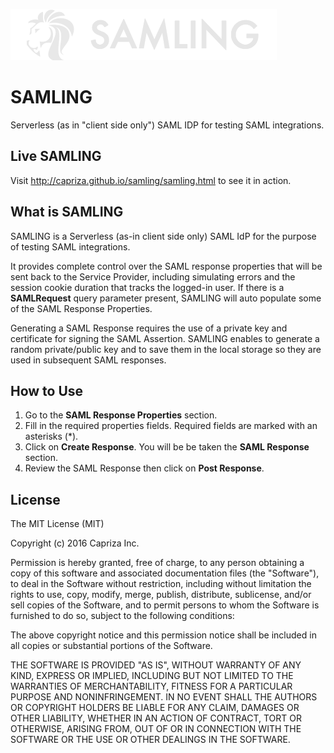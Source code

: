 ![samling logo](/public/samling.png)

# SAMLING

Serverless (as in "client side only") SAML IDP for testing SAML integrations.

## Live SAMLING

Visit http://capriza.github.io/samling/samling.html to see it in action.

## What is SAMLING

SAMLING is a Serverless (as-in client side only) SAML IdP for the purpose of testing SAML integrations.

It provides complete control over the SAML response properties that will be sent back to the Service Provider, including simulating errors and the session cookie
duration that tracks the logged-in user.
If there is a <strong>SAMLRequest</strong> query parameter present, SAMLING will auto populate some of the SAML Response Properties.

Generating a SAML Response requires the use of a private key and certificate for signing the SAML Assertion.
SAMLING enables to generate a random private/public key and to save them in the local storage so they are used in subsequent SAML responses.</p>

## How to Use

1. Go to the **SAML Response Properties** section.
2. Fill in the required properties fields. Required fields are marked with an asterisks (*).
3. Click on **Create Response**. You will be be taken the **SAML Response** section.
4. Review the SAML Response then click on **Post Response**.

## License

The MIT License (MIT)

Copyright (c) 2016 Capriza Inc.

Permission is hereby granted, free of charge, to any person obtaining a copy
of this software and associated documentation files (the "Software"), to deal
in the Software without restriction, including without limitation the rights
to use, copy, modify, merge, publish, distribute, sublicense, and/or sell
copies of the Software, and to permit persons to whom the Software is
furnished to do so, subject to the following conditions:

The above copyright notice and this permission notice shall be included in
all copies or substantial portions of the Software.

THE SOFTWARE IS PROVIDED "AS IS", WITHOUT WARRANTY OF ANY KIND, EXPRESS OR
IMPLIED, INCLUDING BUT NOT LIMITED TO THE WARRANTIES OF MERCHANTABILITY,
FITNESS FOR A PARTICULAR PURPOSE AND NONINFRINGEMENT. IN NO EVENT SHALL THE
AUTHORS OR COPYRIGHT HOLDERS BE LIABLE FOR ANY CLAIM, DAMAGES OR OTHER
LIABILITY, WHETHER IN AN ACTION OF CONTRACT, TORT OR OTHERWISE, ARISING FROM,
OUT OF OR IN CONNECTION WITH THE SOFTWARE OR THE USE OR OTHER DEALINGS IN
THE SOFTWARE.

